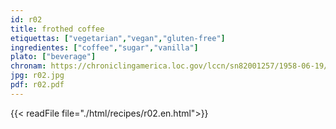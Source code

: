 ```yaml
---
id: r02
title: frothed coffee
etiquettas: ["vegetarian","vegan","gluten-free"]
ingredientes: ["coffee","sugar","vanilla"]
plato: ["beverage"]
chronam: https://chroniclingamerica.loc.gov/lccn/sn82001257/1958-06-19/ed-1/seq-4/
jpg: r02.jpg
pdf: r02.pdf
---
```


{{< readFile file="./html/recipes/r02.en.html">}}